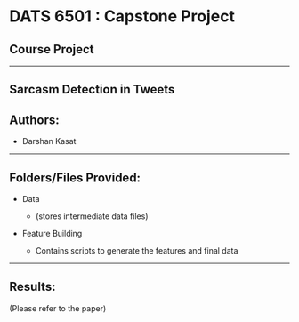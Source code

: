 DATS 6501 : Capstone Project
========================================

Course Project
-------------

--------------------------------------------
Sarcasm Detection in Tweets
--------------------------------------------

Authors:
--------
- Darshan Kasat
--------------------------------------------

Folders/Files Provided:
-----------------------
- Data
	- (stores intermediate data files)

- Feature Building
	- Contains scripts to generate the features and final data

----------------------------------------------------------------------------------------------------------------------------------


Results:
--------

(Please refer to the paper)

